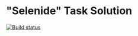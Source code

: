# "Selenide" Task Solution
[![Build status](https://ci.appveyor.com/api/projects/status/wixct5a580973f0w?svg=true)](https://ci.appveyor.com/project/AnnaYakovleva2302/selenide)
